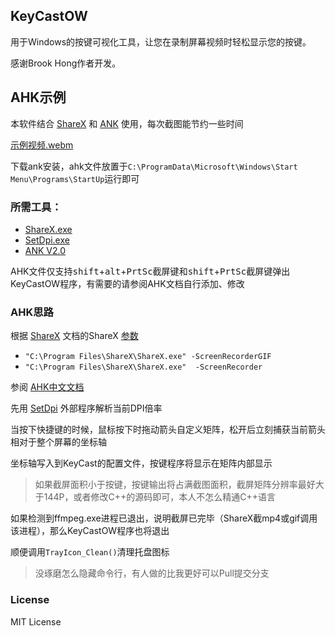 ## KeyCastOW
用于Windows的按键可视化工具，让您在录制屏幕视频时轻松显示您的按键。

感谢Brook Hong作者开发。

## AHK示例 

本软件结合 [ShareX](https://github.com/ShareX/ShareX) 和 [ANK](https://autohotkey.com/) 使用，每次截图能节约一些时间

[示例视频.webm](https://github.com/allrobot/KeyCastOW_chinese/assets/43485379/31a7c584-d820-4d9b-ad31-c4ccae7f52d9)

下载ank安装，ahk文件放置于`C:\ProgramData\Microsoft\Windows\Start Menu\Programs\StartUp`运行即可

### 所需工具：

 - [ShareX.exe](https://github.com/ShareX/ShareX)
 - [SetDpi.exe](https://github.com/imniko/SetDPI)
 - [ANK V2.0](https://autohotkey.com/)
 
 AHK文件仅支持<kbd>shift</kbd>+<kbd>alt</kbd>+<kbd>PrtSc截屏键</kbd>和<kbd>shift</kbd>+<kbd>PrtSc截屏键</kbd>弹出KeyCastOW程序，有需要的请参阅AHK文档自行添加、修改
 
### AHK思路

根据 [ShareX](https://getsharex.com/docs/command-line-arguments) 文档的ShareX [参数 ](https://github.com/ShareX/ShareX/blob/master/ShareX/Enums.cs) 

 - `"C:\Program Files\ShareX\ShareX.exe" -ScreenRecorderGIF`
 - `"C:\Program Files\ShareX\ShareX.exe"  -ScreenRecorder`
 
参阅 [AHK中文文档](https://wyagd001.github.io/v2/docs) 

先用 [SetDpi](https://github.com/imniko/SetDPI) 外部程序解析当前DPI倍率

当按下快捷键的时候，鼠标按下时拖动箭头自定义矩阵，松开后立刻捕获当前箭头相对于整个屏幕的坐标轴

坐标轴写入到KeyCast的配置文件，按键程序将显示在矩阵内部显示

>如果截屏面积小于按键，按键输出将占满截图面积，截屏矩阵分辨率最好大于144P，或者修改C++的源码即可，本人不怎么精通C++语言

如果检测到ffmpeg.exe进程已退出，说明截屏已完毕（ShareX截mp4或gif调用该进程），那么KeyCastOW程序也将退出

顺便调用`TrayIcon_Clean()`清理托盘图标

>没琢磨怎么隐藏命令行，有人做的比我更好可以Pull提交分支


### License


MIT License
